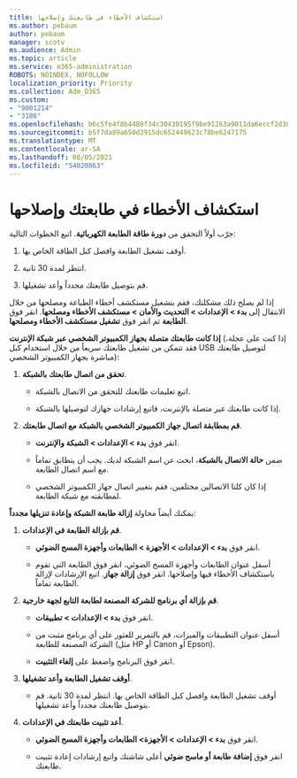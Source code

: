 ```yaml
---
title: استكشاف الأخطاء في طابعتك وإصلاحها
ms.author: pebaum
author: pebaum
manager: scotv
ms.audience: Admin
ms.topic: article
ms.service: o365-administration
ROBOTS: NOINDEX, NOFOLLOW
localization_priority: Priority
ms.collection: Adm_O365
ms.custom:
- "9001214"
- "3186"
ms.openlocfilehash: b6c5fe4f8b4480f34c30430195f9be91263a9011da6eccf2d3830fa5433d19e9
ms.sourcegitcommit: b5f7da89a650d2915dc652449623c78be6247175
ms.translationtype: MT
ms.contentlocale: ar-SA
ms.lasthandoff: 08/05/2021
ms.locfileid: "54020863"
---
```

# <a name="troubleshoot-your-printer"></a>استكشاف الأخطاء في طابعتك وإصلاحها

جرّب أولاً التحقق من **دورة طاقة الطابعة الكهربائية**. اتبع الخطوات التالية:

1. أوقف تشغيل الطابعة وافصل كبل الطاقة الخاص بها.

2. انتظر لمدة 30 ثانية.

3. قم بتوصيل طابعتك مجدداً وأعد تشغيلها.

إذا لم يصلح ذلك مشكلتك، فقم بتشغيل مستكشف أخطاء الطباعة ومصلحها من خلال الانتقال إلى **بدء > الإعدادات > التحديث والأمان > مستكشف الأخطاء ومصلحها**. انقر فوق **الطابعة** ثم انقر فوق **تشغيل مستكشف الأخطاء ومصلحها**.

**إذا كانت طابعتك متصلة بجهاز الكمبيوتر الشخصي عبر شبكة الإنترنت** (إذا كنت على عجلة، فقد تتمكن من تشغيل طابعتك سريعاً من خلال استخدام كبل USB لتوصيل طابعتك مباشرة بجهاز الكمبيوتر الشخصي):

1. **تحقق من اتصال طابعتك بالشبكة**.
    
    - اتبع تعليمات طابعتك للتحقق من الاتصال بالشبكة.

    - إذا كانت طابعتك غير متصلة بالإنترنت، فاتبع إرشادات جهازك لتوصيلها بالشبكة.

2. **قم بمطابقة اتصال جهاز الكمبيوتر الشخصي بالشبكة مع اتصال طابعتك**.

    - انقر فوق **بدء > الإعدادات > الشبكة والإنترنت**.

    - ضمن **حالة الاتصال بالشبكة**، ابحث عن اسم الشبكة لديك. يجب أن يتطابق تماماً مع اسم اتصال الطابعة.

    - إذا كان كلتا الاتصالين مختلفين، فقم بتغيير اتصال جهاز الكمبيوتر الشخصي لمطابقته مع شبكة الطابعة.

يمكنك أيضاً محاولة **إزالة طابعة الشبكة وإعادة تنزيلها مجدداً**:

1. **قم بإزالة الطابعة في الإعدادات**.

    - انقر فوق **بدء > الإعدادات > الأجهزة > الطابعات وأجهزة المسح الضوئي**.

    - أسفل عنوان الطابعات وأجهزة المسح الضوئي، انقر فوق الطابعة التي تقوم باستكشاف الأخطاء فيها وإصلاحها. انقر فوق **إزالة جهاز**. اتبع الإرشادات لإزالة الطابعة تماماً.

2. **قم بإزالة أي برنامج للشركة المصنعة لطابعة التابع لجهة خارجية**.

    - انقر فوق **بدء > الإعدادات > تطبيقات**.

    - أسفل عنوان التطبيقات والميزات، قم بالتمرير للعثور على أي برنامج مثبت من الشركة المصنعة للطابعة (مثل HP أو Canon أو Epson).

    - انقر فوق البرنامج واضغط على **إلغاء التثبيت**.

3. **أوقف تشغيل الطابعة وأعد تشغيلها**.

    - أوقف تشغيل الطابعة وافصل كبل الطاقة الخاص بها. انتظر لمدة 30 ثانية. قم بتوصيل طابعتك مجدداً وأعد تشغيلها.

4. **أعد تثبيت طابعتك في الإعدادات**.

    - انقر فوق **بدء > الإعدادات > الأجهزة> الطابعات وأجهزة المسح الضوئي**.
 
    - انقر فوق **إضافة طابعة أو ماسح ضوئي** أعلى شاشتك واتبع إرشادات إعادة تثبيت طابعتك.

